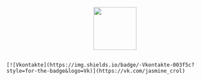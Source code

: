 <div id="header" align="center">
  <img src="https://media.giphy.com/media/BzyTuYCmvSORqs1ABM/giphy.gif" width="100"/>
</div>

                                                                                                                                                                                                                        [![Vkontakte](https://img.shields.io/badge/-Vkontakte-003f5c?style=for-the-badge&logo=Vk)](https://vk.com/jasmine_crol)
